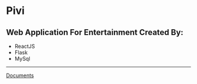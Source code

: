 # Pivi
## Web Application For Entertainment Created By:
- ReactJS
- Flask
- MySql
***
[Documents](https://drive.google.com/drive/folders/1TWhOjl-WxFf7kt8JWoqCaPvLCfSErfX1?usp=sharing)
